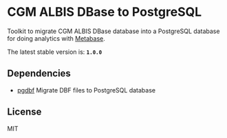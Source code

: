 # CGM ALBIS DBase to PostgreSQL

Toolkit to migrate CGM ALBIS DBase database into a PostgreSQL database for doing analytics with [Metabase].

The latest stable version is: **```1.0.0```**

## Dependencies

 - [pgdbf] Migrate DBF files to PostgreSQL database

## License

MIT

[pgdbf]: <https://github.com/kstrauser/pgdbf>
[Metabase]: <https://www.metabase.com>
